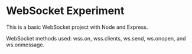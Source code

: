 # WebSocket Experiment

This is a basic WebSocket project with Node and Express.

WebSocket methods used:
wss.on, wss.clients, ws.send, ws.onopen, and ws.onmessage.
